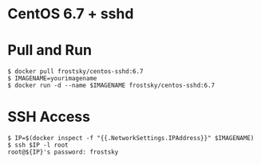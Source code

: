 # CentOS 6.7 + sshd

# Pull and Run
```
$ docker pull frostsky/centos-sshd:6.7
$ IMAGENAME=yourimagename
$ docker run -d --name $IMAGENAME frostsky/centos-sshd:6.7
```
# SSH Access
```
$ IP=$(docker inspect -f "{{.NetworkSettings.IPAddress}}" $IMAGENAME)
$ ssh $IP -l root
root@${IP}'s password: frostsky
```
